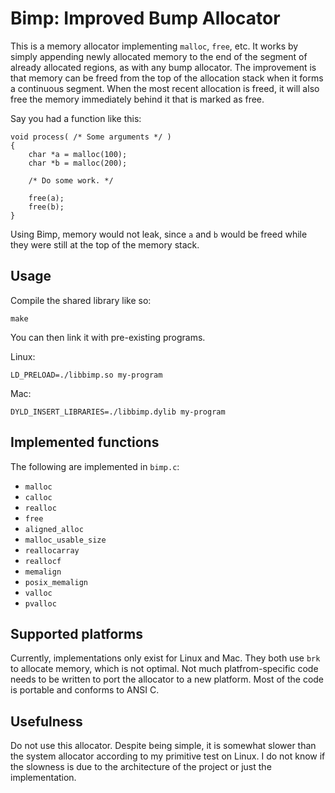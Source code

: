 # Bimp: Improved Bump Allocator

This is a memory allocator implementing `malloc`, `free`, etc. It works by
simply appending newly allocated memory to the end of the segment of already
allocated regions, as with any bump allocator. The improvement is that memory
can be freed from the top of the allocation stack when it forms a continuous
segment. When the most recent allocation is freed, it will also free the memory
immediately behind it that is marked as free.

Say you had a function like this:

```
void process( /* Some arguments */ )
{
	char *a = malloc(100);
	char *b = malloc(200);

	/* Do some work. */

	free(a);
	free(b);
}
```

Using Bimp, memory would not leak, since `a` and `b` would be freed while they
were still at the top of the memory stack.

## Usage

Compile the shared library like so:

```
make
```

You can then link it with pre-existing programs.

Linux:

```
LD_PRELOAD=./libbimp.so my-program
```

Mac:

```
DYLD_INSERT_LIBRARIES=./libbimp.dylib my-program
```

## Implemented functions

The following are implemented in `bimp.c`:

* `malloc`
* `calloc`
* `realloc`
* `free`
* `aligned_alloc`
* `malloc_usable_size`
* `reallocarray`
* `reallocf`
* `memalign`
* `posix_memalign`
* `valloc`
* `pvalloc`

## Supported platforms

Currently, implementations only exist for Linux and Mac. They both use `brk` to
allocate memory, which is not optimal. Not much platfrom-specific code needs to
be written to port the allocator to a new platform. Most of the code is portable
and conforms to ANSI C.

## Usefulness

Do not use this allocator. Despite being simple, it is somewhat slower than the
system allocator according to my primitive test on Linux. I do not know if the
slowness is due to the architecture of the project or just the implementation.
